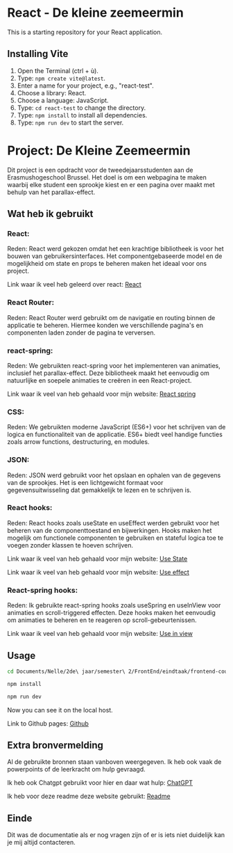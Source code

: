 # React - De kleine zeemeermin

This is a starting repository for your React application.

## Installing Vite 

1. Open the Terminal (ctrl + ù).
2. Type: `npm create vite@latest`.
3. Enter a name for your project, e.g., "react-test".
4. Choose a library: React.
5. Choose a language: JavaScript.
6. Type: `cd react-test` to change the directory.
7. Type: `npm install` to install all dependencies.
8. Type: `npm run dev` to start the server.

# Project: De Kleine Zeemeermin

Dit project is een opdracht voor de tweedejaarsstudenten aan de Erasmushogeschool Brussel. Het doel is om een webpagina te maken waarbij elke student een sprookje kiest en er een pagina over maakt met behulp van het parallax-effect.

## Wat heb ik gebruikt

### React:

Reden: React werd gekozen omdat het een krachtige bibliotheek is voor het bouwen van gebruikersinterfaces. Het componentgebaseerde model en de mogelijkheid om state en props te beheren maken het ideaal voor ons project.

Link waar ik veel heb geleerd over react: [React](https://react.dev/learn)

### React Router:

Reden: React Router werd gebruikt om de navigatie en routing binnen de applicatie te beheren. Hiermee konden we verschillende pagina's en componenten laden zonder de pagina te verversen.

### react-spring:

Reden: We gebruikten react-spring voor het implementeren van animaties, inclusief het parallax-effect. Deze bibliotheek maakt het eenvoudig om natuurlijke en soepele animaties te creëren in een React-project.

Link waar ik veel van heb gehaald voor mijn website: [React spring](https://www.react-spring.dev/)

### CSS:

Reden: We gebruikten moderne JavaScript (ES6+) voor het schrijven van de logica en functionaliteit van de applicatie. ES6+ biedt veel handige functies zoals arrow functions, destructuring, en modules.

### JSON:

Reden: JSON werd gebruikt voor het opslaan en ophalen van de gegevens van de sprookjes. Het is een lichtgewicht formaat voor gegevensuitwisseling dat gemakkelijk te lezen en te schrijven is.


### React hooks:

Reden: React hooks zoals useState en useEffect werden gebruikt voor het beheren van de componenttoestand en bijwerkingen. Hooks maken het mogelijk om functionele componenten te gebruiken en stateful logica toe te voegen zonder klassen te hoeven schrijven.

Link waar ik veel van heb gehaald voor mijn website: [Use State](https://react.dev/reference/react/useState)

Link waar ik veel van heb gehaald voor mijn website: [Use effect](https://react.dev/reference/react/useEffect)

### React-spring hooks:

Reden: Ik gebruikte react-spring hooks zoals useSpring en useInView voor animaties en scroll-triggered effecten. Deze hooks maken het eenvoudig om animaties te beheren en te reageren op scroll-gebeurtenissen.

Link waar ik veel van heb gehaald voor mijn website: [Use in view]([https://www.react-spring.dev/docs/components/use-spring](https://www.npmjs.com/package/react-intersection-observer))

## Usage


```bash
cd Documents/Nelle/2de\ jaar/semester\ 2/FrontEnd/eindtaak/frontend-courseproject-NelleFavoreel/course-project/
```
```bash
npm install
```
```bash
npm run dev
```
Now you can see it on the local host. 

Link to Github pages: 
[Github](https://ehb-mct.github.io/frontend-courseproject-NelleFavoreel/)


## Extra bronvermelding

Al de gebruikte bronnen staan vanboven weergegeven. Ik heb ook vaak de powerpoints of de leerkracht om hulp gevraagd.

Ik heb ook Chatgpt gebruikt voor hier en daar wat hulp: [ChatGPT](https://chatgpt.com)

Ik heb voor deze readme deze website gebruikt: [Readme](https://www.makeareadme.com/)

## Einde

Dit was de documentatie als er nog vragen zijn of er is iets niet duidelijk kan je mij altijd contacteren.
